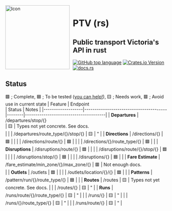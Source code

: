 <img width="200" height="200" align="left" style="float: left; margin: 0 10px 0 0;" alt="Icon" src="https://github.com/tascord/ptvrs/blob/main/icon.png?raw=true"> 

# PTV (rs)
## Public transport Victoria's API in rust

[![GitHub top language](https://img.shields.io/github/languages/top/tascord/ptvrs?color=0072CE&style=for-the-badge)](#)
[![Crates.io Version](https://img.shields.io/crates/v/ptv?style=for-the-badge)](https://crates.io/crates/ptv)
[![docs.rs](https://img.shields.io/docsrs/ptv?style=for-the-badge)](https://docs.rs/ptv)

## Status
🟩 ; Complete, 🟦 ; To be tested ([you can help!](https://github.com/tascord/ptvrs/issues/new)), 🟨 ; Needs work, 🟥 ; Avoid use in current state
| Feature           | Endpoint<br>                           | Status | Notes                                 |
|-------------------|----------------------------------------|--------|---------------------------------------|
| **Departures**    | /departures/stop/{}<br>                | 🟨     | Types not yet concrete. See docs.<br> |
|                   | /departures/route_type/{}/stop/{}      | 🟨     | "                                     |
| **Directions**    | /directions/{}                         | 🟦     |                                       |
|                   | /directions/route/{}                   | 🟦     |                                       |
|                   | /directions/{}/route_type/{}           | 🟦     |                                       |
| **Disruptions**   | /disruptions/route/{}                  | 🟦     |                                       |
|                   | /disruptions/route/{}/stop/{}          | 🟦     |                                       |
|                   | /disruptions/stop/{}                   | 🟦     |                                       |
|                   | /disruptions/{}                        | 🟦     |                                       |
| **Fare Estimate** | /fare_estimate/min_zone/{}/max_zone/{} | 🟥     | Not enough docs.<br>                  |
| **Outlets**       | /outlets                               | 🟦     |                                       |
|                   | /outlets/location/{}/{}                | 🟦     |                                       |
| **Patterns**      | /pattern/run/{}/route_type/{}          | 🟦     |                                       |
| **Routes**        | /routes                                | 🟨     | Types not yet concrete. See docs.     |
|                   | /routes/{}                             | 🟨     | "                                     |
| **Runs**          | /runs/route/{}/route_type/{}           | 🟨     | "                                     |
|                   | /runs/{}                               | 🟨     | "                                     |
|                   | /runs/{}/route_type/{}                 | 🟨     | "                                     |
|                   | /runs/route/{}                         | 🟨     | "                                     |
